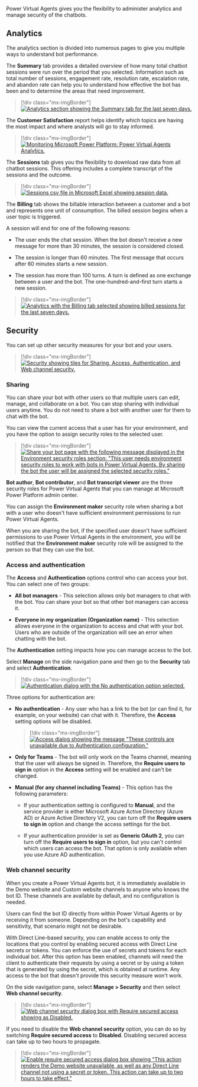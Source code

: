 Power Virtual Agents gives you the flexibility to administer analytics and manage security of the chatbots.

## Analytics

The analytics section is divided into numerous pages to give you multiple ways to understand bot performance.

The **Summary** tab provides a detailed overview of how many total chatbot sessions were run over the period that you selected. Information such as total number of sessions, engagement rate, resolution rate, escalation rate, and abandon rate can help you to understand how effective the bot has been and to determine the areas that need improvement.

> [!div class="mx-imgBorder"]
> [![Analytics section showing the Summary tab for the last seven days.](../media/analytics.png)](../media/analytics.png#lightbox)

The **Customer Satisfaction** report helps identify which topics are having the most impact and where analysts will go to stay informed.

> [!div class="mx-imgBorder"]
> [![Monitoring Microsoft Power Platform: Power Virtual Agents Analytics.](../media/customer-satisfaction.png)](../media/customer-satisfaction.png#lightbox)

The **Sessions** tab gives you the flexibility to download raw data from all chatbot sessions. This offering includes a complete transcript of the sessions and the outcome.

> [!div class="mx-imgBorder"]
> [![Sessions csv file in Microsoft Excel showing session data.](../media/sessions.png)](../media/sessions.png#lightbox)

The **Billing** tab shows the billable interaction between a customer and a bot and represents one unit of consumption. The billed session begins when a user topic is triggered.

A session will end for one of the following reasons:

- The user ends the chat session. When the bot doesn't receive a new message for more than 30 minutes, the session is considered closed.

- The session is longer than 60 minutes. The first message that occurs after 60 minutes starts a new session.

- The session has more than 100 turns. A turn is defined as one exchange between a user and the bot. The one-hundred-and-first turn starts a new session.

> [!div class="mx-imgBorder"]
> [![Analytics with the Billing tab selected showing billed sessions for the last seven days.](../media/analytics-billing.png)](../media/analytics-billing.png#lightbox)

## Security

You can set up other security measures for your bot and your users.

> [!div class="mx-imgBorder"]
> [![Security showing tiles for Sharing, Access, Authentication, and Web channel security.](../media/security.png)](../media/security.png#lightbox)

### Sharing

You can share your bot with other users so that multiple users can edit, manage, and collaborate on a bot. You can stop sharing with individual users anytime. You do not need to share a bot with another user for them to chat with the bot.

You can view the current access that a user has for your environment, and you have the option to assign security roles to the selected user.

> [!div class="mx-imgBorder"]
> [![Share your bot page with the following message displayed in the Environment security roles section: "This user needs environment security roles to work with bots in Power Virtual Agents. By sharing the bot the user will be assigned the selected security roles."](../media/share-your-bot.png)](../media/share-your-bot.png#lightbox)

**Bot author**, **Bot contributor**, and **Bot transcript viewer** are the three security roles for Power Virtual Agents that you can manage at Microsoft Power Platform admin center.

You can assign the **Environment maker** security role when sharing a bot with a user who doesn't have sufficient environment permissions to run Power Virtual Agents.

When you are sharing the bot, if the specified user doesn't have sufficient permissions to use Power Virtual Agents in the environment, you will be notified that the **Environment maker** security role will be assigned to the person so that they can use the bot.

### Access and authentication

The **Access** and **Authentication** options control who can access your bot. You can select one of two groups:

- **All bot managers** - This selection allows only bot managers to chat with the bot. You can share your bot so that other bot managers can access it.

- **Everyone in my organization (Organization name)** - This selection allows everyone in the organization to access and chat with your bot. Users who are outside of the organization will see an error when chatting with the bot.

The **Authentication** setting impacts how you can manage access to the bot.

Select **Manage** on the side navigation pane and then go to the **Security** tab and select **Authentication**.

> [!div class="mx-imgBorder"]
> [![Authentication dialog with the No authentication option selected.](../media/security-authentication.png)](../media/security-authentication.png#lightbox)

Three options for authentication are:

- **No authentication** - Any user who has a link to the bot (or can find it, for example, on your website) can chat with it. Therefore, the **Access** setting options will be disabled.

    > [!div class="mx-imgBorder"]
    > [![Access dialog showing the message "These controls are unavailable due to Authentication configuration."](../media/security-access.png)](../media/security-access.png#lightbox)

- **Only for Teams** - The bot will only work on the Teams channel, meaning that the user will always be signed in. Therefore, the **Require users to sign in** option in the **Access** setting will be enabled and can't be changed.

- **Manual (for any channel including Teams)** - This option has the following parameters:

  - If your authentication setting is configured to **Manual**, and the service provider is either Microsoft Azure Active Directory (Azure AD) or Azure Active Directory V2, you can turn off the **Require users to sign in** option and change the access settings for the bot.

  - If your authentication provider is set as **Generic OAuth 2**, you can turn off the **Require users to sign in** option, but you can't control which users can access the bot. That option is only available when you use Azure AD authentication.

### Web channel security

When you create a Power Virtual Agents bot, it is immediately available in the Demo website and Custom website channels to anyone who knows the bot ID. These channels are available by default, and no configuration is needed.

Users can find the bot ID directly from within Power Virtual Agents or by receiving it from someone. Depending on the bot's capability and sensitivity, that scenario might not be desirable.

With Direct Line-based security, you can enable access to only the locations that you control by enabling secured access with Direct Line secrets or tokens. You can enforce the use of secrets and tokens for each individual bot. After this option has been enabled, channels will need the client to authenticate their requests by using a secret or by using a token that is generated by using the secret, which is obtained at runtime. Any access to the bot that doesn't provide this security measure won't work.

On the side navigation pane, select **Manage > Security** and then select **Web channel security**.

> [!div class="mx-imgBorder"]
> [![Web channel security dialog box with Require secured access showing as Disabled.](../media/web-channel-security.png)](../media/web-channel-security.png#lightbox)

If you need to disable the **Web channel security** option, you can do so by switching **Require secured access** to **Disabled**. Disabling secured access can take up to two hours to propagate.

> [!div class="mx-imgBorder"]
> [![Enable require secured access dialog box showing "This action renders the Demo website unavailable, as well as any Direct Line channel not using a secret or token. This action can take up to two hours to take effect."](../media/enable-secured-access.png)](../media/enable-secured-access.png#lightbox)
